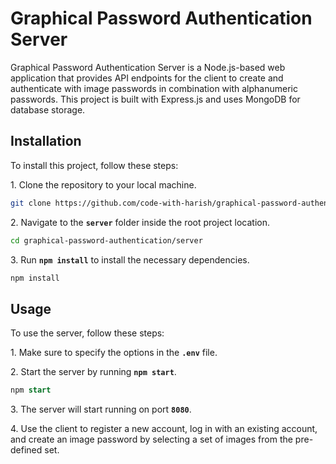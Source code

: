 # Graphical Password Authentication Server

Graphical Password Authentication Server is a Node.js-based web application that provides API endpoints for the client to create and authenticate with image passwords in combination with alphanumeric passwords. This project is built with Express.js and uses MongoDB for database storage.

## Installation
To install this project, follow these steps:

<p>1. Clone the repository to your local machine.</p>

```bash
git clone https://github.com/code-with-harish/graphical-password-authentication.git
```

<p>2. Navigate to the <b><code>server</code></b> folder inside the root project location.</p>

```bash
cd graphical-password-authentication/server
```

<p>3. Run <b><code>npm install</code></b> to install the necessary dependencies.</p>

```bash
npm install
```

## Usage
To use the server, follow these steps:

<p>1. Make sure to specify the options in the <code><b>.env</code></b> file.</p>

<p>2. Start the server by running <b><code>npm start</code></b>.</p>

```sql
npm start
```

<p>3. The server will start running on port <code><b>8080</code></b>.</p>
<p>4. Use the client to register a new account, log in with an existing account, and create an image password by selecting a set of images from the pre-defined set.</p>
